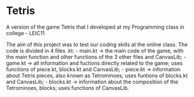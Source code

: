 # Tetris
A version of the game Tetris that I developed at my Programming class in college - LEIC11
<p>The aim of this project was to test our coding skills at the online class.
The code is divided in 4 files .kt:
 - main.kt -> the main code of the game, with the main function and olher functions of the 3 other files and CanvasLib;
 - game.kt -> all information and fuctions directly related to the game; uses functions of piece.kt, blocks.kt and CanvasLib;
 - piece.kt -> information about Tetris pieces, also known as Tetrominoes; uses funtions of blocks.kt and CanvasLib;
 - blocks.kt -> information about the composition of the Tetrominoes, blocks; uses functions of CanvasLib.
 
